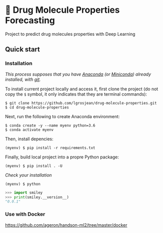 # 💊 Drug Molecule Properties Forecasting

Project to predict drug molecules properties with Deep Learning

## Quick start

### Installation

*This process supposes that you have [Anaconda](https://www.anaconda.com/distribution/ "Anaconda homepage") (or [Miniconda](https://docs.conda.io/en/latest/miniconda.html "Miniconda homepage")) already installed, with [git](https://git-scm.com/downloads "Git download page").*

To install current project locally and access it, first clone the project (do not copy the `$` symbol, it only indicates that they are terminal commands):  
```shell
$ git clone https://github.com/lgrosjean/drug-molecule-properties.git
$ cd drug-molecule-properties
```

Next, run the following to create Anaconda environment:
```shell
$ conda create -y --name myenv python=3.6
$ conda activate myenv
```

Then, install depencies:
```shell
(myenv) $ pip install -r requirements.txt
```

Finally, build local project into a propre Python package:
```shell
(myenv) $ pip install . -U
```

*Check your installation*

```shell 
(myenv) $ python
```
```python
>>> import smiley
>>> print(smiley.__version__)
"0.0.1"
```


### Use with Docker

https://github.com/ageron/handson-ml2/tree/master/docker